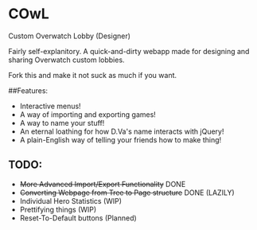 # COwL
Custom Overwatch Lobby (Designer)

Fairly self-explanitory.
A quick-and-dirty webapp made for designing and sharing Overwatch custom lobbies.

Fork this and make it not suck as much if you want.

##Features:
* Interactive menus!
* A way of importing and exporting games!
* A way to name your stuff!
* An eternal loathing for how D.Va's name interacts with jQuery!
* A plain-English way of telling your friends how to make thing!

## TODO:
* ~~More Advanced Import/Export Functionality~~ DONE
* ~~Converting Webpage from Tree to Page structure~~ DONE (LAZILY)
* Individual Hero Statistics (WIP)
* Prettifying things (WIP)
* Reset-To-Default buttons (Planned)